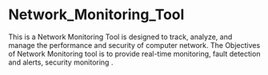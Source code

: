 # Network_Monitoring_Tool
This is a Network Monitoring Tool is designed to track, analyze, and manage the performance and security of computer network. The Objectives of Network Monitoring tool is to provide real-time monitoring, fault detection and alerts, security monitoring .
